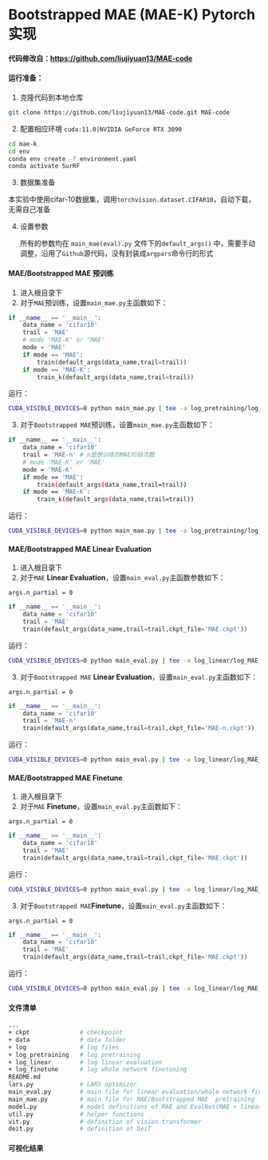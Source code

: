 # Bootstrapped MAE (MAE-K) Pytorch实现

#### 代码修改自：https://github.com/liujiyuan13/MAE-code

#### 运行准备：

1. 克隆代码到本地仓库

```bash
git clone https://github.com/liujiyuan13/MAE-code.git MAE-code
```

2. 配置相应环境   `cuda:11.0|NVIDIA GeForce RTX 3090` 

```bash
cd mae-k
cd env
conda env create -f environment.yaml
conda activate SurRF
```

3. 数据集准备

​		本实验中使用cifar-10数据集，调用`torchvision.dataset.CIFAR10`，自动下载，无需自己准备

4. 设置参数

   所有的参数均在 `main_mae(eval).py` 文件下的`default_args()` 中，需要手动调整，沿用了`Github`源代码，没有封装成`argpars`命令行的形式

#### MAE/Bootstrapped MAE 预训练

1. 进入根目录下
2. 对于`MAE`预训练，设置`main_mae.py`主函数如下：

```python
if __name__ == '__main__':
    data_name = 'cifar10'
    trail = 'MAE'
    # mode 'MAE-K' or 'MAE'
    mode = 'MAE'
    if mode == 'MAE':
        train(default_args(data_name,trail=trail))
    if mode == 'MAE-K':
        train_k(default_args(data_name,trail=trail))
```

运行：

```bash
CUDA_VISIBLE_DEVICES=0 python main_mae.py | tee -a log_pretraining/log_MAE.txt    # train MAE encoder
```

3. 对于`Bootstrapped MAE`预训练，设置`main_mae.py`主函数如下：

```bash
if __name__ == '__main__':
    data_name = 'cifar10'
    trail = 'MAE-n' # n是想训练的MAE阶段次数
    # mode 'MAE-K' or 'MAE'
    mode = 'MAE-K'
    if mode == 'MAE':
        train(default_args(data_name,trail=trail))
    if mode == 'MAE-K':
        train_k(default_args(data_name,trail=trail))
```

运行：

```bash
CUDA_VISIBLE_DEVICES=0 python main_mae.py | tee -a log_pretraining/log_MAE_n.txt    # train MAE encoder
```

#### MAE/Bootstrapped MAE  Linear Evaluation

1. 进入根目录下
2. 对于`MAE` **Linear Evaluation**，设置`main_eval.py`主函数参数如下：

`args.n_partial = 0`

```python
if __name__ == '__main__':
    data_name = 'cifar10'
    trail = 'MAE'
    train(default_args(data_name,trail=trail,ckpt_file='MAE.ckpt'))
```

运行：

```bash
CUDA_VISIBLE_DEVICES=0 python main_eval.py | tee -a log_linear/log_MAE_Linear.txt   # Linear Evaluation
```

3. 对于`Bootstrapped MAE` **Linear Evaluation**，设置`main_eval.py`主函数如下：

`args.n_partial = 0`

```python
if __name__ == '__main__':
    data_name = 'cifar10'
    trail = 'MAE-n'
    train(default_args(data_name,trail=trail,ckpt_file='MAE-n.ckpt'))
```

运行：

```bash
CUDA_VISIBLE_DEVICES=0 python main_eval.py | tee -a log_linear/log_MAE_n_Linear.txt  # Linear Evaluation
```

#### MAE/Bootstrapped MAE Finetune

1. 进入根目录下
2. 对于`MAE` **Finetune**，设置`main_eval.py`主函数如下：

`args.n_partial = 0`

```python
if __name__ == '__main__':
    data_name = 'cifar10'
    trail = 'MAE'
    train(default_args(data_name,trail=trail,ckpt_file='MAE.ckpt'))
```

运行：

```bash
CUDA_VISIBLE_DEVICES=0 python main_eval.py | tee -a log_linear/log_MAE_Linear.txt   # Linear Evaluation
```

3. 对于`Bootstrapped MAE`**Finetune**，设置`main_eval.py`主函数如下：

`args.n_partial = 0`

```python
if __name__ == '__main__':
    data_name = 'cifar10'
    trail = 'MAE'
    train(default_args(data_name,trail=trail,ckpt_file='MAE.ckpt'))
```

运行：

```bash
CUDA_VISIBLE_DEVICES=0 python main_eval.py | tee -a log_linear/log_MAE_Linear.txt   # Linear Evaluation
```

#### 文件清单

```bash
...
+ ckpt              # checkpoint
+ data              # data folder
+ log               # log files
+ log_pretraining   # log pretraining 
+ log_linear        # log linear evaluation
+ log_finetune      # log whole network finetuning
README.md 
lars.py             # LARS optimizer
main_eval.py        # main file for linear evaluation/whole network finetuning
main_mae.py         # main file for MAE/Bootstrapped MAE  pretraining
model.py            # model definitions of MAE and EvalNet(MAE + linear network)
util.py             # helper functions
vit.py              # definition of vision transformer
deit.py             # definition of DeiT
```


#### 可视化结果


